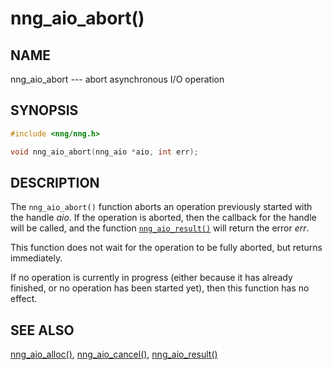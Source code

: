 # nng_aio_abort()

## NAME

nng_aio_abort --- abort asynchronous I/O operation

## SYNOPSIS

```c
#include <nng/nng.h>

void nng_aio_abort(nng_aio *aio, int err);
```

## DESCRIPTION

The `nng_aio_abort()` function aborts an operation previously started
with the handle _aio_.
If the operation is aborted, then the callback
for the handle will be called, and the function
[`nng_aio_result()`](nng_aio_result.md)
will return the error _err_.

This function does not wait for the operation to be fully aborted, but
returns immediately.

If no operation is currently in progress (either because it has already
finished, or no operation has been started yet), then this function
has no effect.

## SEE ALSO

[nng_aio_alloc()](nng_aio_alloc.md),
[nng_aio_cancel()](nng_aio_cancel.md),
[nng_aio_result()](nng_aio_result.md)
